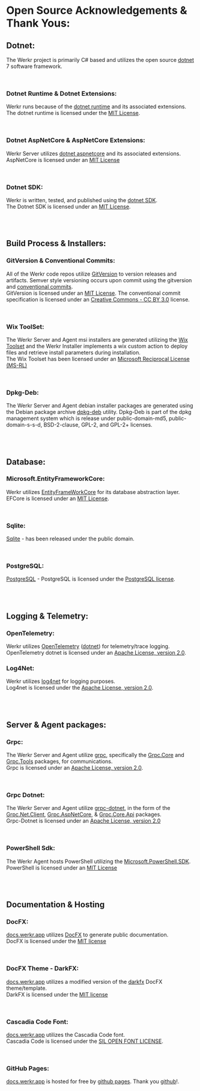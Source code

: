 # Open Source Acknowledgements & Thank Yous:

## Dotnet: 
The Werkr project is primarily C# based and utilizes the open source [dotnet](https://dotnet.microsoft.com) 7 software framework.  

<br/>

### Dotnet Runtime & Dotnet Extensions:
Werkr runs because of the [dotnet runtime](https://github.com/dotnet/runtime) and its associated extensions.  
The dotnet runtime is licensed under the [MIT License](https://github.com/dotnet/runtime/blob/main/LICENSE.TXT).  

<br/>

### Dotnet AspNetCore & AspNetCore Extensions:
Werkr Server utilizes [dotnet aspnetcore](https://github.com/dotnet/aspnetcore) and its associated extensions.  
AspNetCore is licensed under an [MIT License](https://github.com/dotnet/aspnetcore/blob/main/LICENSE.txt)  

<br/>

### Dotnet SDK:
Werkr is written, tested, and published using the [dotnet SDK](https://github.com/dotnet/sdk).  
The Dotnet SDK is licensed under an [MIT License](https://github.com/dotnet/sdk/blob/main/LICENSE.TXT).  

<br/><br/>

## Build Process & Installers:

### GitVersion & Conventional Commits:
All of the Werkr code repos utilize [GitVersion](https://gitversion.net/) to version releases and artifacts. Semver style versioning occurs upon commit using the gitversion and [conventional commits](https://www.conventionalcommits.org/en/v1.0.0/#specification).  
GitVersion is licensed under an [MIT License](https://github.com/GitTools/GitVersion/blob/main/LICENSE). The conventional commit specification is licensed under an [Creative Commons - CC BY 3.0](https://creativecommons.org/licenses/by/3.0/) license.  

<br/>

### Wix ToolSet:
The Werkr Server and Agent msi installers are generated utilizing the [Wix Toolset](https://wixtoolset.org/) and the Werkr Installer implements a wix custom action to deploy files and retrieve install parameters during installation.  
The Wix Toolset has been licensed under an [Microsoft Reciprocal License (MS-RL)](https://github.com/wixtoolset/wix/blob/develop/LICENSE.TXT)  

<br/>

### Dpkg-Deb:
The Werkr Server and Agent debian installer packages are generated using the Debian package archive [dpkg-deb](https://manpages.ubuntu.com/manpages/trusty/man1/dpkg-deb.1.html) utility.
Dpkg-Deb is part of the dpkg management system which is release under public-domain-md5, public-domain-s-s-d, BSD-2-clause, GPL-2, and GPL-2+ licenses.

<br/><br/>


## Database: 

### Microsoft.EntityFrameworkCore:
Werkr utilizes [EntityFrameWorkCore](https://github.com/dotnet/efcore) for its database abstraction layer.  
EFCore is licensed under an [MIT License](https://github.com/dotnet/efcore/blob/main/LICENSE.txt).  

<br/>

### Sqlite:
[Sqlite](https://www.sqlite.org) - has been released under the public domain.  

<br/>

### PostgreSQL:
[PostgreSQL](https://www.postgresql.org) - PostgreSQL is licensed under the [PostgreSQL license](https://www.postgresql.org/about/licence/).  

<br/><br/>

## Logging & Telemetry:

### OpenTelemetry:
Werkr utilizes [OpenTelemetry](https://opentelemetry.io) ([dotnet](https://github.com/open-telemetry/opentelemetry-dotnet)) for telemetry/trace logging.  
OpenTelemetry dotnet is licensed under an [Apache License, version 2.0](https://github.com/open-telemetry/opentelemetry-dotnet/blob/main/LICENSE).  

### Log4Net:
Werkr utilizes [log4net](https://logging.apache.org/log4net/) for logging purposes.  
Log4net is licensed under the [Apache License, version 2.0](https://www.apache.org/licenses/LICENSE-2.0).  

<br/><br/>

## Server & Agent packages:

### Grpc:
The Werkr Server and Agent utilize [grpc](https://github.com/grpc/grpc), specifically the [Grpc.Core](https://www.nuget.org/packages/Grpc.Core) and [Grpc.Tools](https://www.nuget.org/packages/Grpc.Tools) packages, for communications.  
Grpc is licensed under an [Apache License, version 2.0](https://github.com/grpc/grpc/blob/master/LICENSE).  

<br/>

### Grpc Dotnet:
The Werkr Server and Agent utilize [grpc-dotnet](https://github.com/grpc/grpc-dotnet), in the form of the [Grpc.Net.Client](https://www.nuget.org/packages/Grpc.Net.Client), [Grpc.AspNetCore](https://www.nuget.org/packages/Grpc.AspNetCore), & [Grpc.Core.Api](https://www.nuget.org/packages/Grpc.Core.Api/) packages.  
Grpc-Dotnet is licensed under an [Apache License, version 2.0](https://github.com/grpc/grpc-dotnet/blob/master/LICENSE)  

<br/>

### PowerShell Sdk:
The Werkr Agent hosts PowerShell utilizing the [Microsoft.PowerShell.SDK](https://www.nuget.org/packages/Microsoft.PowerShell.SDK/).  
PowerShell is licensed under an [MIT License](https://github.com/PowerShell/PowerShell/blob/master/LICENSE.txt)

<br/><br/>

## Documentation & Hosting

### DocFX:
[docs.werkr.app](https://docs.werkr.app) utilizes [DocFX](https://dotnet.github.io/docfx) to generate public documentation.  
DocFX is licensed under the [MIT license](https://github.com/dotnet/docfx/blob/main/LICENSE)  

<br/>

### DocFX Theme - DarkFX:
[docs.werkr.app](https://docs.werkr.app) utilizes a modified version of the [darkfx](https://github.com/steffen-wilke/darkfx) DocFX theme/template.  
DarkFX is licensed under the [MIT license](https://github.com/steffen-wilke/darkfx/blob/master/LICENSE)  

<br/>

### Cascadia Code Font:
[docs.werkr.app](https://docs.werkr.app) utilizes the Cascadia Code font.  
Cascadia Code is licensed under the [SIL OPEN FONT LICENSE](https://github.com/microsoft/cascadia-code/blob/main/LICENSE).  

<br/>

### GitHub Pages:
[docs.werkr.app](https://docs.werkr.app) is hosted for free by [github pages](https://pages.github.com/). Thank you [github](https://github.com/)!.  